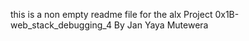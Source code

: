 this is a non empty readme file for the alx Project 0x1B-web_stack_debugging_4 By Jan Yaya Mutewera
